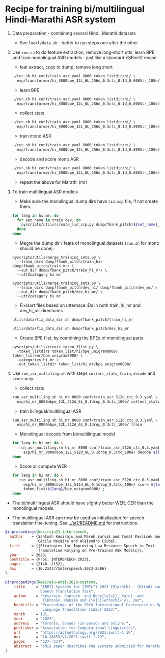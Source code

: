 
# Recipe for training bi/multilingual Hindi-Marathi ASR system

1. Data preparation - combining several Hindi, Marathi datasets

    - See `local/data.sh` - better to run steps one after the other

2. Use `run.sh` to do feature extraction, remove long-short utts, learn BPE
   and train monolingual ASR models - just like a standard ESPnet2 recipe

    - feat extract, copy to dump, remove long short

    ```bash
    ./run.sh hi conf/train_asr.yaml 8000 token_listdir/hi/ \
      exp/transformer/hi_8000bpe_12L_6L_256d_0.3ctc_0.1d_0.0005lr_100e/ 2 4
    ```

    - learn BPE

    ```bash
    ./run.sh hi conf/train_asr.yaml 8000 token_listdir/hi/ \
      exp/transformer/hi_8000bpe_12L_6L_256d_0.3ctc_0.1d_0.0005lr_100e/ 5 5
    ```

    - collect stats

    ```bash
    ./run.sh hi conf/train_asr.yaml 8000 token_listdir/hi/ \
      exp/transformer/hi_8000bpe_12L_6L_256d_0.3ctc_0.1d_0.0005lr_100e/ 10 10
    ```

    - train mono ASR

    ```bash
    ./run.sh hi conf/train_asr.yaml 8000 token_listdir/hi/ \
      exp/transformer/hi_8000bpe_12L_6L_256d_0.3ctc_0.1d_0.0005lr_100e/ 11 11
    ```

    - decode and score mono ASR

    ```bash
    ./run.sh hi conf/train_asr.yaml 8000 token_listdir/hi/ \
      exp/transformer/hi_8000bpe_12L_6L_256d_0.3ctc_0.1d_0.0005lr_100e/ 12 13
    ```

    - repeat the above for Marathi (mr)

3. To train multilingual ASR models

    - Make sure the monolingual dump dirs have `lid.scp` file, if not create them.

    ```bash
    for lang in hi mr; do
      for set_name in train dev; do
        pyscripts/utils/create_lid_scp.py dump/fbank_pitch/${set_name}_${lang}/utt2dur ${lang} ;
      done
    done
    ```

    - Megre the dump dir / feats of monolingual datasets (`run.sh` for mono should be done).

    ```python3
    pyscripts/utils/merge_training_sets.py \
      --train_dirs dump/fbank_pitch/train_hi/ dump/fbank_pitch/train_mr/ \
      --out_dir dump/fbank_pitch/train_hi_mr/ \
      --utt2category hi mr
    ```

    ```python3
    pyscripts/utils/merge_training_sets.py \
      --train_dirs dump/fbank_pitch/dev_hi/ dump/fbank_pitch/dev_mr/ \
      --out_dir dump/fbank_pitch/dev_hi_mr/ \
      --utt2category hi mr
    ```

    - Fix/sort files based on utternace IDs in both train_hi_mr and dev_hi_mr directories

    ```bash
    utils/data/fix_data_dir.sh dump/fbank_pitch/train_hi_mr
    ```

    ```bash
    utils/data/fix_data_dir.sh dump/fbank_pitch/dev_hi_mr
    ```

    - Create BPE flist, by combining the BPEs of monolingual parts

    ```python3
    pyscripts/utils/create_token_flist.py \
      -token_listdirs token_list/hi/bpe_unigram8000/ token_list/mr/bpe_unigram8000/ \
      -categories hi mr \
      -out_token_listdir token_list/hi_mr/bpe_unigram8000/
    ```

4. Use `run_asr_multiling.sh` with steps `collect_stats`, `train`, `decode` and `score` only.

    - collect stats

   ```bash
   run_asr_multiling.sh hi_mr 8000 conf/train_asr_512d_ctc_0.3.yaml \
     exp/hi_mr_8000nbpe_12L_512d_6L_0.1drop_0.3ctc_100e/ collect_stats
   ```

   - train bilingual/multilingual ASR

   ```bash
   run_asr_multiling.sh hi_mr 8000 conf/train_asr_512d_ctc_0.3.yaml \
     exp/hi_mr_8000nbpe_12L_512d_6L_0.1drop_0.3ctc_100e/ train
   ```

   - Monolingual decode from bi/multilingual model

   ```bash
   for lang in hi mr; do \
      run_asr_multiling.sh hi_mr 8000 conf/train_asr_512d_ctc_0.3.yaml \
        exp/hi_mr_8000nbpe_12L_512d_6L_0.1drop_0.3ctc_100e/ decode ${lang} ; \
   done
   ```

   - Score or compute WER

   ```bash
   for lang in hi mr; do \
      run_asr_multiling.sh hi_mr 8000 conf/train_asr_512d_ctc_0.3.yaml \
        exp/hi_mr_8000nbpe_12L_512d_6L_0.1drop_0.3ctc_100e/ score ${lang} \
        token_list/${lang}/bpe_unigram8000/ ;
   done
   ```

- The bi/multilingual ASR should have slightly better WER, CER than the monolingual models.

- The multilingual ASR can now be used as initialization for speech translation fine-tuning. See [../st1/README.md](../st1/README.md) for instructions.

```bibtex
@inproceedings{kesiraju23_interspeech,
  author    = {Santosh Kesiraju and Marek Sarvaš and Tomáš Pavlíček and
               Cécile Macaire and Alejandro Ciuba},
  title     = {{Strategies for Improving Low Resource Speech to Text
               Translation Relying on Pre-trained ASR Models}},
  year      = 2023,
  booktitle = {Proc. INTERSPEECH 2023},
  pages     = {2148--2152},
  doi       = {10.21437/Interspeech.2023-2506}
}

@inproceedings{kesiraju-etal-2023-systems,
    title     = "{BUT} Systems for {IWSLT} 2023 {M}arathi - {H}indi Low Resource
                Speech Translation Task",
    author    = "Kesiraju, Santosh  and Bene{\v{s}}, Karel  and
                 Tikhonov, Maksim and {\v{C}}ernock{\'y}, Jan",
    booktitle = "Proceedings of the 20th International Conference on Spoken
                 Language Translation (IWSLT 2023)",
    month     = jul,
    year      = "2023",
    address   = "Toronto, Canada (in-person and online)",
    publisher = "Association for Computational Linguistics",
    url       = "https://aclanthology.org/2023.iwslt-1.19",
    doi       = "10.18653/v1/2023.iwslt-1.19",
    pages     = "227--234",
    abstract  = "This paper describes the systems submitted for Marathi to Hindi low-resource speech translation task. Our primary submission is based on an end-to-end direct speech translation system, whereas the contrastive one is a cascaded system. The backbone of both the systems is a Hindi-Marathi bilingual ASR system trained on 2790 hours of imperfect transcribed speech. The end-to-end speech translation system was directly initialized from the ASR, and then fine-tuned for direct speech translation with an auxiliary CTC loss for translation. The MT model for the cascaded system is initialized from a cross-lingual language model, which was then fine-tuned using 1.6 M parallel sentences. All our systems were trained from scratch on publicly available datasets. In the end, we use a language model to re-score the n-best hypotheses. Our primary submission achieved 30.5 and 39.6 BLEU whereas the contrastive system obtained 21.7 and 28.6 BLEU on official dev and test sets respectively. The paper also presents the analysis on several experiments that were conducted and outlines the strategies for improving speech translation in low-resource scenarios.",
}
```